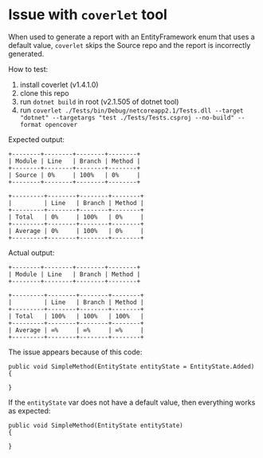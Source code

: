 # Issue with `coverlet` tool

When used to generate a report with an EntityFramework enum that uses a default value, `coverlet` skips the Source repo and the report is incorrectly generated.

How to test:

1. install coverlet (v1.4.1.0)
2. clone this repo
3. run `dotnet build` in root (v2.1.505 of dotnet tool)
4. run `coverlet ./Tests/bin/Debug/netcoreapp2.1/Tests.dll --target "dotnet" --targetargs "test ./Tests/Tests.csproj --no-build" --format opencover`

Expected output:

```
+--------+--------+--------+--------+
| Module | Line   | Branch | Method |
+--------+--------+--------+--------+
| Source | 0%     | 100%   | 0%     |
+--------+--------+--------+--------+

+---------+--------+--------+--------+
|         | Line   | Branch | Method |
+---------+--------+--------+--------+
| Total   | 0%     | 100%   | 0%     |
+---------+--------+--------+--------+
| Average | 0%     | 100%   | 0%     |
+---------+--------+--------+--------+
```

Actual output:

```
+--------+--------+--------+--------+
| Module | Line   | Branch | Method |
+--------+--------+--------+--------+

+---------+--------+--------+--------+
|         | Line   | Branch | Method |
+---------+--------+--------+--------+
| Total   | 100%   | 100%   | 100%   |
+---------+--------+--------+--------+
| Average | ∞%     | ∞%     | ∞%     |
+---------+--------+--------+--------+
```

The issue appears because of this code:


```
public void SimpleMethod(EntityState entityState = EntityState.Added)
{

}
```

If the `entityState` var does not have a default value, then everything works as expected:

```
public void SimpleMethod(EntityState entityState)
{

}
```
